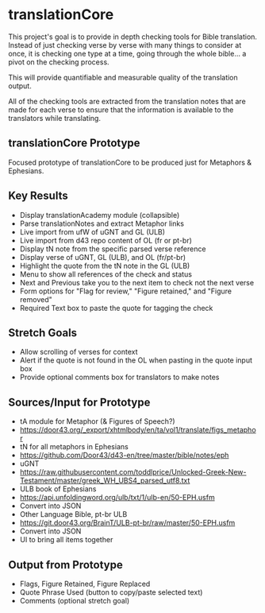 translationCore
=====
This project's goal is to provide in depth checking tools for Bible translation.
Instead of just checking verse by verse with many things to consider at once, it is checking one type at a time, going through the whole bible… a pivot on the checking process.

This will provide quantifiable and measurable quality of the translation output.

All of the checking tools are extracted from the translation notes that are made for each verse to ensure that the information is available to the translators while translating.

translationCore Prototype
-----
Focused prototype of translationCore to be produced just for Metaphors & Ephesians.

Key Results
-----
- Display translationAcademy module (collapsible)
- Parse translationNotes and extract Metaphor links
- Live import from ufW of uGNT and GL (ULB)
- Live import from d43 repo content of OL (fr or pt-br)
- Display tN note from the specific parsed verse reference
- Display verse of uGNT, GL (ULB), and OL (fr/pt-br)
- Highlight the quote from the tN note in the GL (ULB)
- Menu to show all references of the check and status
- Next and Previous take you to the next item to check not the next verse
- Form options for "Flag for review," "Figure retained," and "Figure removed"
- Required Text box to paste the quote for tagging the check

Stretch Goals
-----
- Allow scrolling of verses for context
- Alert if the quote is not found in the OL when pasting in the quote input box
- Provide optional comments box for translators to make notes

Sources/Input for Prototype
-----
- tA module for Metaphor (& Figures of Speech?)
 - https://door43.org/_export/xhtmlbody/en/ta/vol1/translate/figs_metaphor
- tN for all metaphors in Ephesians
 - https://github.com/Door43/d43-en/tree/master/bible/notes/eph
- uGNT
 - https://raw.githubusercontent.com/toddlprice/Unlocked-Greek-New-Testament/master/greek_WH_UBS4_parsed_utf8.txt
- ULB book of Ephesians
 - https://api.unfoldingword.org/ulb/txt/1/ulb-en/50-EPH.usfm
 - Convert into JSON
- Other Language Bible, pt-br ULB
 - https://git.door43.org/BrainT/ULB-pt-br/raw/master/50-EPH.usfm
 - Convert into JSON
- UI to bring all items together

Output from Prototype
-----
- Flags, Figure Retained, Figure Replaced
- Quote Phrase Used (button to copy/paste selected text)
- Comments (optional stretch goal)

